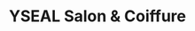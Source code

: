 ---
title: "YSEAL Salon & Coiffure"
url: /gonfreville-lorcher/yseal-salon-und-coiffure/
shop: Friseur
---